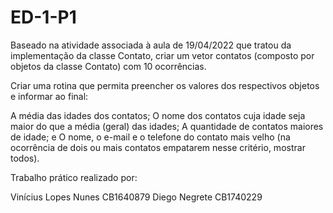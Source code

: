 # ED-1-P1

Baseado na atividade associada à aula de 19/04/2022 que tratou da implementação da classe Contato, criar um vetor contatos (composto por objetos da classe Contato) com 10 ocorrências.

Criar uma rotina que permita preencher os valores dos respectivos objetos e informar ao final:

A média das idades dos contatos;
O nome dos contatos cuja idade seja maior do que a média (geral) das idades;
A quantidade de contatos maiores de idade; e
O nome, o e-mail e o telefone do contato mais velho (na ocorrência de dois ou mais contatos empatarem nesse critério, mostrar todos).


Trabalho prático realizado por:

Vinícius Lopes Nunes      CB1640879
Diego Negrete             CB1740229
